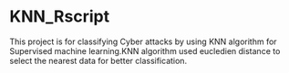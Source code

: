 # KNN_Rscript
This project is for classifying Cyber attacks by using KNN algorithm for Supervised machine learning.KNN algorithm used eucledien distance to select the nearest data for better classification.
